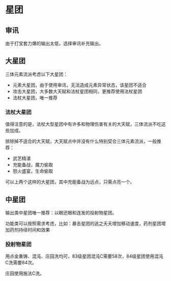 # 星团
## 审讯
由于打宝套力爆的输出太低，选择审讯补充输出。

## 大星团
三体元素流派考虑以下大星团：

- 元素大星团，由于使用审讯，无法造成元素异常状态，该星团不适合
- 攻击大星团，大多数大天赋和法杖星团相同，更推荐使用法杖星团
- 法杖大星团，唯一推荐

### 法杖大星团
值得注意的是，法杖大型星团中有许多和物理伤害有关的大天赋，三体流派不吃这些加成。

排除掉不适合的大天赋，大天赋点中并没有什么特别契合三体元素流派，一般推荐：

- 武艺精湛
- 充能备战，魔力偷取
- 怒火盛宴，生命偷取

可以上两个这样的大星团，其中充能备战为远点，只需点亮一个。

## 中星团
输出类中星团唯一推荐：以眼还眼和连发的投射物星团。

功能类可以按照需求考虑，比如：暴击星团的逃之夭夭增加移动速度，药剂星团增加药剂持续时间和效果

### 投射物星团
用点金重铸、混沌、庄园洗均可，83级星团混沌C需要58次，84级星团使用混沌C洗需要84次。

庄园使用施法C洗。
